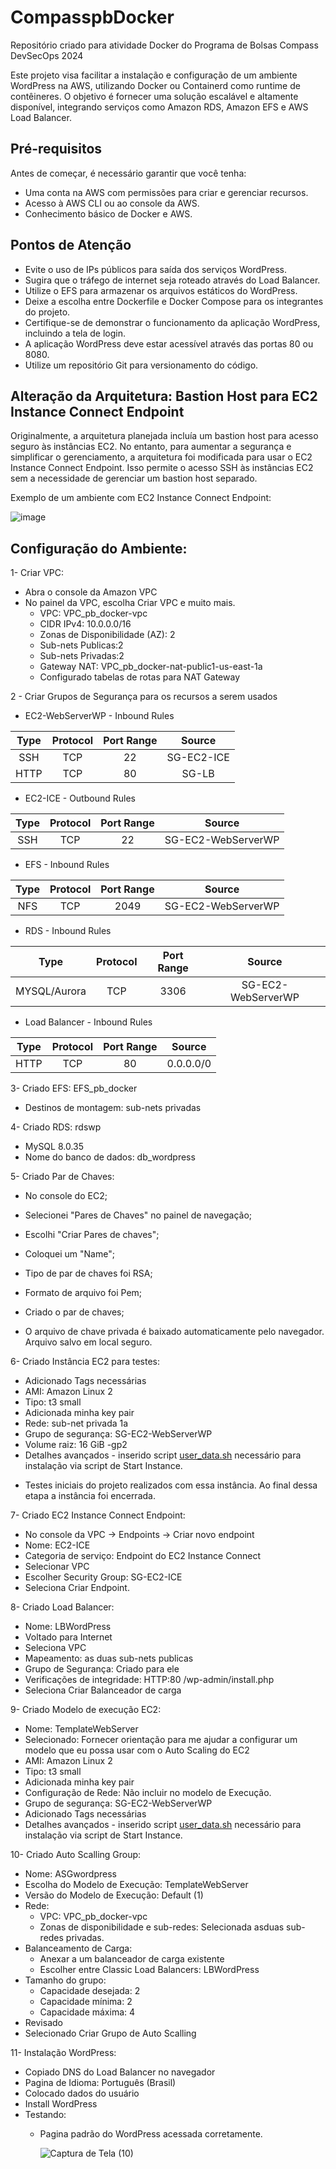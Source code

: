 
# CompasspbDocker
Repositório criado para atividade Docker do Programa de Bolsas Compass DevSecOps 2024

Este projeto visa facilitar a instalação e configuração de um ambiente WordPress na AWS, utilizando Docker ou Containerd como runtime de contêineres. O objetivo é fornecer uma solução escalável e altamente disponível, integrando serviços como Amazon RDS, Amazon EFS e AWS Load Balancer.

## Pré-requisitos

Antes de começar, é necessário garantir que você tenha:

- Uma conta na AWS com permissões para criar e gerenciar recursos.
- Acesso à AWS CLI ou ao console da AWS.
- Conhecimento básico de Docker e AWS.


## Pontos de Atenção

- Evite o uso de IPs públicos para saída dos serviços WordPress.
- Sugira que o tráfego de internet seja roteado através do Load Balancer.
- Utilize o EFS para armazenar os arquivos estáticos do WordPress.
- Deixe a escolha entre Dockerfile e Docker Compose para os integrantes do projeto.
- Certifique-se de demonstrar o funcionamento da aplicação WordPress, incluindo a tela de login.
- A aplicação WordPress deve estar acessível através das portas 80 ou 8080.
- Utilize um repositório Git para versionamento do código.



## Alteração da Arquitetura: Bastion Host para EC2 Instance Connect Endpoint

Originalmente, a arquitetura planejada incluía um bastion host para acesso seguro às instâncias EC2. No entanto, para aumentar a segurança e simplificar o gerenciamento, a arquitetura foi modificada para usar o EC2 Instance Connect Endpoint. Isso permite o acesso SSH às instâncias EC2 sem a necessidade de gerenciar um bastion host separado.

Exemplo de um ambiente com EC2 Instance Connect Endpoint:


![image](https://github.com/Tri3010/CompasspbDocker/assets/94199408/7aa6cfbd-3428-4a7a-9249-6c3612948c5e)


## Configuração do Ambiente:
1- Criar VPC:
- Abra o console da Amazon VPC 
- No painel da VPC, escolha Criar VPC e muito mais.
    - VPC: VPC_pb_docker-vpc
    - CIDR IPv4: 10.0.0.0/16
    - Zonas de Disponibilidade (AZ): 2
    - Sub-nets Publicas:2
    - Sub-nets Privadas:2 
    - Gateway NAT: VPC_pb_docker-nat-public1-us-east-1a
    - Configurado tabelas de rotas para NAT Gateway

2 - Criar Grupos de Segurança para os recursos a serem usados

  - EC2-WebServerWP - Inbound Rules
   
| Type  |	Protocol |	Port Range	|    Source   |
| :---: |   :---:    |    :---:     |   :---:     |
|  SSH  |   TCP      |	   22       |	SG-EC2-ICE |
| HTTP  |	TCP	   |    80	      |   SG-LB     |


  - EC2-ICE - Outbound Rules
   
| Type  |	Protocol |	Port Range	|      Source         |
| :---: |   :---:    |    :---:     |     :---:           |
|  SSH  |   TCP      |	   22       |	SG-EC2-WebServerWP |


  - EFS - Inbound Rules
   
| Type  |	Protocol |	Port Range	|      Source         |
| :---: |   :---:    |    :---:     |     :---:           |
|  NFS  |   TCP      |	   2049     |	SG-EC2-WebServerWP |


  - RDS - Inbound Rules
   
|     Type       |	Protocol |	Port Range	|      Source         |
|     :---:      |   :---:    |    :---:     |     :---:           |
|  MYSQL/Aurora  |    TCP     |	   3306     |	SG-EC2-WebServerWP |


 - Load Balancer - Inbound Rules
   
|     Type       |	Protocol |	Port Range	|      Source         |
|     :---:      |   :---:    |    :---:     |     :---:           |
|      HTTP      |    TCP     |	    80      |	  0.0.0.0/0        |



3- Criado EFS: EFS_pb_docker
   - Destinos de montagem: sub-nets privadas

4- Criado RDS: rdswp
   - MySQL 8.0.35
   - Nome do banco de dados: db_wordpress

5- Criado Par de Chaves:
- No console do EC2;
- Selecionei "Pares de Chaves" no painel de navegação;
- Escolhi "Criar Pares de chaves";
- Coloquei um "Name";
- Tipo de par de chaves foi RSA;
- Formato de arquivo foi Pem;
- Criado o par de chaves;

- O arquivo de chave privada é baixado automaticamente pelo navegador. Arquivo salvo em local seguro.

6- Criado Instância EC2 para testes:
   - Adicionado Tags necessárias
   - AMI: Amazon Linux 2
   - Tipo: t3 small
   - Adicionada minha key pair
   - Rede: sub-net privada 1a
   - Grupo de segurança: SG-EC2-WebServerWP
   - Volume raiz: 16 GiB -gp2
   - Detalhes avançados - inserido script [user_data.sh](https://github.com/Tri3010/CompasspbDocker/blob/main/user_data.sh) necessário para instalação via script de Start Instance.
* Testes iniciais do projeto realizados com essa instância. Ao final dessa etapa a instância foi encerrada.
  
7- Criado EC2 Instance Connect Endpoint:
   - No console da VPC -> Endpoints -> Criar novo endpoint
   - Nome: EC2-ICE
   - Categoria de serviço: Endpoint do EC2 Instance Connect
   - Selecionar VPC
   - Escolher Security Group: SG-EC2-ICE
   - Seleciona Criar Endpoint.

8- Criado Load Balancer:
   - Nome: LBWordPress
   - Voltado para Internet
   - Seleciona VPC
   - Mapeamento: as duas sub-nets publicas
   - Grupo de Segurança: Criado para ele
   - Verificações de integridade: HTTP:80 /wp-admin/install.php
   - Seleciona Criar Balanceador de carga
   
   
9- Criado Modelo de execução EC2:
   - Nome: TemplateWebServer
   - Selecionado: Fornecer orientação para me ajudar a configurar um modelo que eu possa usar com o Auto Scaling do EC2
   - AMI: Amazon Linux 2
   - Tipo: t3 small
   - Adicionada minha key pair
   - Configuração de Rede: Não incluir no modelo de Execução.
   - Grupo de segurança: SG-EC2-WebServerWP
   - Adicionado Tags necessárias
   - Detalhes avançados - inserido script [user_data.sh](https://github.com/Tri3010/CompasspbDocker/blob/main/user_data.sh) necessário para instalação via script de Start Instance.

10- Criado Auto Scalling Group:
   - Nome: ASGwordpress
   - Escolha do Modelo de Execução: TemplateWebServer
   - Versão do Modelo de Execução: Default (1)
   - Rede:
     - VPC: VPC_pb_docker-vpc
     - Zonas de disponibilidade e sub-redes: Selecionada asduas sub-redes privadas.
   - Balanceamento de Carga:
     - Anexar a um balanceador de carga existente
     - Escolher entre Classic Load Balancers: LBWordPress
   - Tamanho do grupo:
     - Capacidade desejada: 2
     - Capacidade mínima: 2
     - Capacidade máxima: 4
   - Revisado
   - Selecionado Criar Grupo de Auto Scalling

11- Instalação WordPress:
  - Copiado DNS do Load Balancer no navegador
  - Pagina de Idioma: Português (Brasil)
  - Colocado dados do usuário
  - Install WordPress
  - Testando:
     - Pagina padrão do WordPress acessada corretamente.

       ![Captura de Tela (10)](https://github.com/Tri3010/CompasspbDocker/assets/94199408/7337d7ba-a12e-4dd4-b588-9544f4c80f41)






